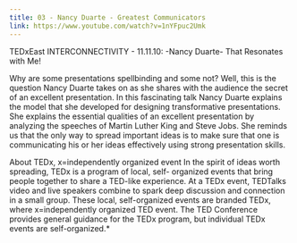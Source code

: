 ```yaml
---
title: 03 - Nancy Duarte - Greatest Communicators
link: https://www.youtube.com/watch?v=1nYFpuc2Umk
---
```


TEDxEast INTERCONNECTIVITY - 11.11.10: -Nancy Duarte- That Resonates with Me!

Why are some presentations spellbinding and some not? Well, this is the question Nancy Duarte takes on as she shares with the audience the secret of an excellent presentation. In this fascinating talk Nancy Duarte explains the model that she developed for designing transformative presentations. She explains the essential qualities of an excellent presentation by analyzing the speeches of Martin Luther King and Steve Jobs. She reminds us that the only way to spread important ideas is to make sure that one is communicating his or her ideas effectively using strong presentation skills. 

About TEDx, x=independently organized event
In the spirit of ideas worth spreading, TEDx is a program of local, self- organized events that bring people together to share a TED-like experience. At a TEDx event, TEDTalks video and live speakers combine to spark deep discussion and connection in a small group. These local, self-organized events are branded TEDx, where x=independently organized TED event. The TED Conference provides general guidance for the TEDx program, but individual TEDx events are self-organized.*